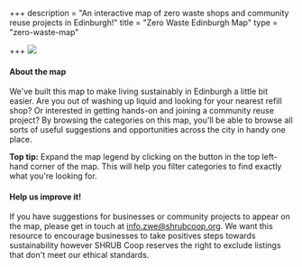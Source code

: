 +++
description = "An interactive map of zero waste shops and community reuse projects in Edinburgh!"
title = "Zero Waste Edinburgh Map"
type = "zero-waste-map"

+++
![](https://res.cloudinary.com/shrub-co-op/image/upload/v1581439876/shrubcoop.org/media/ZWE_map_wnyxz8.png)

#### About the map

We've built this map to make living sustainably in Edinburgh a little bit easier. Are you out of washing up liquid and looking for your nearest refill shop? Or interested in getting hands-on and joining a community reuse project? By browsing the categories on this map, you'll be able to browse all sorts of useful suggestions and opportunities across the city in handy one place.

**Top tip:** Expand the map legend by clicking on the button in the top left-hand corner of the map. This will help you filter categories to find exactly what you're looking for.

#### Help us improve it!

If you have suggestions for businesses or community projects to appear on the map, please get in touch at [info.zwe@shrubcoop.org](mailto:info.zwe@shrubcoop.org). We want this resource to encourage businesses to take positives steps towards sustainability however SHRUB Coop reserves the right to exclude listings that don't meet our ethical standards.